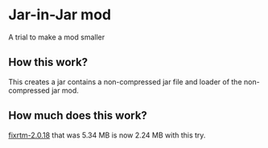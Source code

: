 # Jar-in-Jar mod

A trial to make a mod smaller

## How this work?

This creates a jar contains a non-compressed jar file and loader of the non-compressed jar mod.

## How much does this work?

[fixrtm-2.0.18] that was 5.34 MB is now 2.24 MB with this try.

[fixrtm-2.0.18]: https://www.curseforge.com/minecraft/mc-mods/fixrtm/files/3281913
